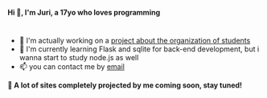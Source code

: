 **Hi 👋, I'm Juri, a 17yo who loves programming**
#
- 🔭 I'm actually working on a [project about the organization of students](https://capsita.it/)
- 🌱 I'm currently learning Flask and sqlite for back-end development, but i wanna start to study node.js as well
- 📫 you can contact me by [email](mailto:jurigemignani7@gmail.com)

**🦆 A lot of sites completely projected by me coming soon, stay tuned!**
